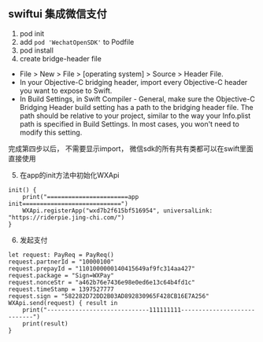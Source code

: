 ## swiftui 集成微信支付

1. pod init
2. add `pod 'WechatOpenSDK'` to Podfile
3. pod install
4. create bridge-header file
* File > New > File > [operating system] > Source > Header File.
* In your Objective-C bridging header, import every Objective-C header you want to expose to Swift.
* In Build Settings, in Swift Compiler - General, make sure the Objective-C Bridging Header build setting has a path to the bridging header file. The path should be relative to your project, similar to the way your Info.plist path is specified in Build Settings. In most cases, you won't need to modify this setting.

完成第四步以后， 不需要显示import， 微信sdk的所有共有类都可以在swift里面直接使用

5. 在app的init方法中初始化WXApi
```
init() {
    print("=======================app init============================")
    WXApi.registerApp("wxd7b2f615bf516954", universalLink: "https://riderpie.jing-chi.com/")
}
```
6. 发起支付
```
let request: PayReq = PayReq()
request.partnerId = "10000100"
request.prepayId = "1101000000140415649af9fc314aa427"
request.package = "Sign=WXPay"
request.nonceStr = "a462b76e7436e98e0ed6e13c64b4fd1c"
request.timeStamp = 1397527777
request.sign = "582282D72DD2B03AD892830965F428CB16E7A256"
WXApi.send(request) { result in
    print("-----------------------------111111111----------------------------")
    print(result)
}
```
